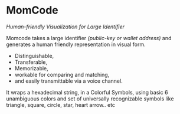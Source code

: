 # MomCode
_Human-friendly Visualization for Large Identifier_

Momcode takes a large identifier _(public-key or wallet address)_ and generates a human friendly representation in visual form.  
* Distinguishable, 
* Transferable,
* Memorizable, 
* workable for comparing and matching, 
* and easily transmittable via a voice channel.

It wraps a hexadecimal string, in a Colorful Symbols, using basic 6 unambiguous colors and set of universally recognizable symbols like triangle, square, circle, star, heart arrow.. etc
